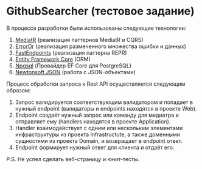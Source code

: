 # GithubSearcher (тестовое задание)

В процессе разработки были использованы следующие технологии:

1. [MediatR](https://github.com/jbogard/MediatR "Репозиторий с исходным кодом MediatR") (реализация паттернов MediatR и CQRS)
2. [ErrorOr](https://github.com/amantinband/error-or "Репозиторий с исходным кодом ErrorOr") (реализация размеченного множества ошибки и данных)
3. [FastEndpoints](https://fast-endpoints.com/ "Официальный сайт FastEndpoints") (реализация паттерна REPR)
4. [Entity Framework Core](https://learn.microsoft.com/ru-ru/ef/core/ "Документация по EF Core") (ORM)
5. [Npgsql](https://www.npgsql.org/ "Официальный сайт Npgsql") (Провайдер EF Core для PostgreSQL)
6. [Newtonsoft JSON](https://www.newtonsoft.com/json "Официальный сайт Newtonsoft JSON") (работа с JSON-объектами)

Процесс обработки запроса к Rest API осуществляется следующим образом:

1. Запрос валидируется соответствующим валидатором и попадает в нужный endpoint (валидаторы и endpoints находятся в проекте Web).
2. Endpoint создаёт нужный запрос или команду для медиатра и отправляет ему (handlers находятся в проекте Application).
3. Handler взаимодействует с одним или нескольким элементами инфраструктуры из проекта Infrastructute, а также доменными сущностями из проекта Domain, и возвращает в endpoint ответ.
4. Endpoint формирует нужный ответ для клиента и отдаёт его.

P.S. Не успел сделать веб-страницу и юнит-тесты.
